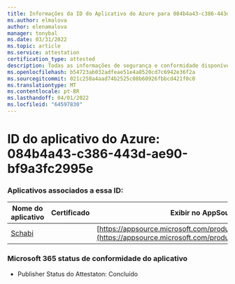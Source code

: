 ```yaml
---
title: Informações da ID do Aplicativo do Azure para 084b4a43-c386-443d-ae90-bf9a3fc2995e
ms.author: elmalova
author: elenamalova
manager: tonybal
ms.date: 03/31/2022
ms.topic: article
ms.service: attestation
certification_type: attested
description: Todas as informações de segurança e conformidade disponíveis para 084b4a43-c386-443d-ae90-bf9a3fc2995e.
ms.openlocfilehash: b54723ab032adfeae51e4a8520cd7c6942e36f2a
ms.sourcegitcommit: 021c258a4aad74b2525c08b60926fbbcd421f0c0
ms.translationtype: MT
ms.contentlocale: pt-BR
ms.lasthandoff: 04/01/2022
ms.locfileid: "64597830"
---
```

# <a name="azure-app-id-084b4a43-c386-443d-ae90-bf9a3fc2995e"></a>ID do aplicativo do Azure: 084b4a43-c386-443d-ae90-bf9a3fc2995e


### <a name="apps-associated-with-this-id"></a>Aplicativos associados a essa ID:
| **Nome do aplicativo** | **Certificado** | **Exibir no AppSource** |
|--------------|---------------|-----------------------|
| [Schabi](../forward/WA200003728.md) |  | [https://appsource.microsoft.com/product/office/WA200003728](https://appsource.microsoft.com/product/office/WA200003728) |

### <a name="microsoft-365-app-compliance-status"></a>Microsoft 365 status de conformidade do aplicativo
- Publisher Status do Attestaton: Concluído
